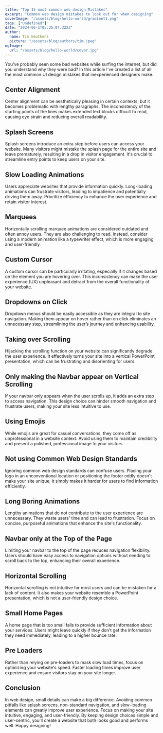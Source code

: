 ```yaml
---
title: "Top 15 most common web design Mistakes"
excerpt: "Common web design mistakes to look out for when designing"
coverImage: "/assets/blog/hello-world/gradient1.png"
tags: ["Undefined"]
date: "2024-06-1T05:35:07.322Z"
author:
  name: Tim Neutkens
  picture: "/assets/blog/authors/tim.jpeg"
ogImage:
  url: "/assets/blog/hello-world/cover.jpg"
---
```

You've probably seen some bad websites while surfing the internet, but did you understand why they were bad? In this article I've created a list of all the most common UI design mistakes that inexperienced designers make.

## Center Alignment

Center alignment can be aesthetically pleasing in certain contexts, but it becomes problematic with lengthy paragraphs. The inconsistency of the starting points of the lines makes extended text blocks difficult to read, causing eye strain and reducing overall readability.

## Splash Screens

Splash screens introduce an extra step before users can access your website. Many visitors might mistake the splash page for the entire site and leave prematurely, resulting in a drop in visitor engagement. It's crucial to streamline entry points to keep users on your site.

## Slow Loading Animations

Users appreciate websites that provide information quickly. Long-loading animations can frustrate visitors, leading to impatience and potentially driving them away. Prioritize efficiency to enhance the user experience and retain visitor interest.

## Marquees

Horizontally scrolling marquee animations are considered outdated and often annoy users. They are also challenging to read. Instead, consider using a modern animation like a typewriter effect, which is more engaging and user-friendly.

## Custom Cursor

A custom cursor can be particularly irritating, especially if it changes based on the element you are hovering over. This inconsistency can make the user experience (UX) unpleasant and detract from the overall functionality of your website.

## Dropdowns on Click

Dropdown menus should be easily accessible as they are integral to site navigation. Making them appear on hover rather than on click eliminates an unnecessary step, streamlining the user’s journey and enhancing usability.

## Taking over Scrolling

Hijacking the scrolling function on your website can significantly degrade the user experience. It effectively turns your site into a vertical PowerPoint presentation, which can be frustrating and disorienting for users.

## Only making the Navbar appear on Vertical Scrolling

If your navbar only appears when the user scrolls up, it adds an extra step to access navigation. This design choice can hinder smooth navigation and frustrate users, making your site less intuitive to use.

## Using Emojis

While emojis are great for casual conversations, they come off as unprofessional in a website context. Avoid using them to maintain credibility and present a polished, professional image to your visitors.

## Not using Common Web Design Standards

Ignoring common web design standards can confuse users. Placing your logo in an unconventional location or positioning the footer oddly doesn't make your site unique; it simply makes it harder for users to find information efficiently.

## Long Boring Animations

Lengthy animations that do not contribute to the user experience are unnecessary. They waste users' time and can lead to frustration. Focus on concise, purposeful animations that enhance the site's functionality.

## Navbar only at the Top of the Page

Limiting your navbar to the top of the page reduces navigation flexibility. Users should have easy access to navigation options without needing to scroll back to the top, enhancing their overall experience.

## Horizontal Scrolling

Horizontal scrolling is not intuitive for most users and can be mistaken for a lack of content. It also makes your website resemble a PowerPoint presentation, which is not a user-friendly design choice.

## Small Home Pages

A home page that is too small fails to provide sufficient information about your services. Users might leave quickly if they don't get the information they need immediately, leading to a higher bounce rate.

## Pre Loaders

Rather than relying on pre-loaders to mask slow load times, focus on optimizing your website's speed. Faster loading times improve user experience and ensure visitors stay on your site longer.

## Conclusion

In web design, small details can make a big difference. Avoiding common pitfalls like splash screens, non-standard navigation, and slow-loading elements can greatly improve user experience. Focus on making your site intuitive, engaging, and user-friendly. By keeping design choices simple and user-centric, you'll create a website that both looks good and performs well. Happy designing!